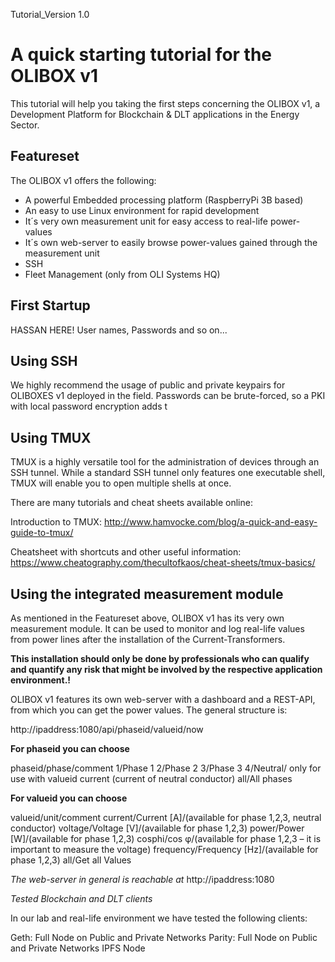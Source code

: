 Tutorial_Version 1.0

# A quick starting tutorial for the OLIBOX v1

This tutorial will help you taking the first steps concerning the OLIBOX v1, a Development Platform for Blockchain & DLT applications in the Energy Sector.

## Featureset
The OLIBOX v1 offers the following:

- A powerful Embedded processing platform (RaspberryPi 3B based)
- An easy to use Linux environment for rapid development
- It´s very own measurement unit for easy access to real-life power-values
- It´s own web-server to easily browse power-values gained through the measurement unit
- SSH
- Fleet Management (only from OLI Systems HQ)

## First Startup

HASSAN HERE!
User names, Passwords and so on...

## Using SSH
We highly recommend the usage of public and private keypairs for OLIBOXES v1 deployed in the field. Passwords can be brute-forced, so a PKI with local password encryption adds t

## Using TMUX

TMUX is a highly versatile tool for the administration of devices through an SSH tunnel. While a standard SSH tunnel only features one executable shell, TMUX will enable you to open multiple shells at once. 

There are many tutorials and cheat sheets available online:

Introduction to TMUX:
http://www.hamvocke.com/blog/a-quick-and-easy-guide-to-tmux/

Cheatsheet with shortcuts and other useful information:
https://www.cheatography.com/thecultofkaos/cheat-sheets/tmux-basics/

## Using the integrated measurement module

As mentioned in the Featureset above, OLIBOX v1 has its very own measurement module. It can be used to monitor and log real-life values from power lines after the installation of the Current-Transformers. 

**This installation should only be done by professionals who can qualify and quantify any risk that might be involved by the respective application environment.!**

OLIBOX v1 features its own web-server with a dashboard and a REST-API, from which you can get the power values. The general structure is:

http://ipaddress:1080/api/phaseid/valueid/now

**For phaseid you can choose**

phaseid/phase/comment
1/Phase 1
2/Phase 2
3/Phase 3
4/Neutral/ only for use with valueid current (current of  neutral conductor)
all/All phases

**For valueid you can choose**

valueid/unit/comment
current/Current [A]/(available for phase 1,2,3, neutral conductor)
voltage/Voltage [V]/(available for phase 1,2,3)
power/Power [W]/(available for phase 1,2,3)
cosphi/cos φ/(available for phase 1,2,3 –  it is important to measure the voltage)
frequency/Frequency [Hz]/(available for phase 1,2,3)
all/Get all Values

*The web-server in general is reachable at*
http://ipaddress:1080

*Tested Blockchain and DLT clients*

In our lab and real-life environment we have tested the following clients:

Geth: Full Node on Public and Private Networks
Parity: Full Node on Public and Private Networks
IPFS Node


